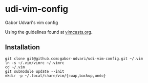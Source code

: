 udi-vim-config
==============

Gabor Udvari's vim config

Using the guidelines found at [vimcasts.org](http://vimcasts.org/episodes/synchronizing-plugins-with-git-submodules-and-pathogen/).

Installation
-------------

	git clone git@github.com:gabor-udvari/udi-vim-config.git ~/.vim
	ln -s ~/.vim/vimrc ~/.vimrc
	cd ~/.vim
	git submodule update --init
	mkdir -p ~/.local/share/vim/{swap,backup,undo}
